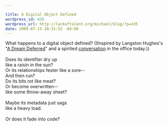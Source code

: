 ```yaml
--- 

title: A Digital Object Defined
wordpress_id: 435
wordpress_url: http://lackoftalent.org/michael/blog/?p=435
date: 2009-07-15 20:31:52 -04:00
---
```

What happens to a digital object defined? ((Inspired by Langston Hughes's "<a href="http://www.cswnet.com/~menamc/langston.htm">A Dream Deferred</a>" and a spirited <a href="http://twitter.com/dchud/status/2656720839">conversation</a> in the office today.))<br/>
<br/>
Does its identifier dry up<br/>
like a raisin in the sun?<br/>
Or its relationships fester like a sore--<br/>
And then run?<br/>
Do its bits rot like meat?<br/>
Or become overwritten--<br/>
like some throw-away sheet?<br/>
<br/>
Maybe its metadata just sags<br/>
like a heavy load.<br/>
<br/>
Or does it fade into code?

